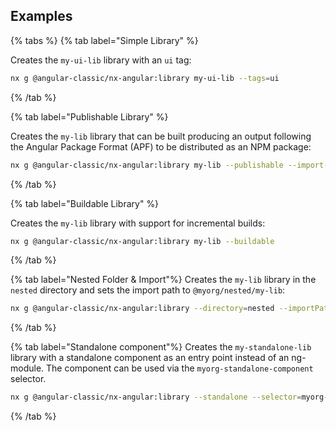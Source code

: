 ## Examples

{% tabs %}
{% tab label="Simple Library" %}

Creates the `my-ui-lib` library with an `ui` tag:

```bash
nx g @angular-classic/nx-angular:library my-ui-lib --tags=ui
```

{% /tab %}

{% tab label="Publishable Library" %}

Creates the `my-lib` library that can be built producing an output following the Angular Package Format (APF) to be distributed as an NPM package:

```bash
nx g @angular-classic/nx-angular:library my-lib --publishable --import-path=@my-org/my-lib
```

{% /tab %}

{% tab label="Buildable Library" %}

Creates the `my-lib` library with support for incremental builds:

```bash
nx g @angular-classic/nx-angular:library my-lib --buildable
```

{% /tab %}

{% tab label="Nested Folder & Import"%}
Creates the `my-lib` library in the `nested` directory and sets the import path to `@myorg/nested/my-lib`:

```bash
nx g @angular-classic/nx-angular:library --directory=nested --importPath=@myorg/nested/my-lib my-lib
```

{% /tab %}

{% tab label="Standalone component"%}
Creates the `my-standalone-lib` library with a standalone component as an entry point instead of an ng-module. The component can be used via the `myorg-standalone-component` selector.

```bash
nx g @angular-classic/nx-angular:library --standalone --selector=myorg-standalone-component  my-standalone-lib
```

{% /tab %}
